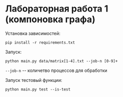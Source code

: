 # Лабораторная работа 1 (компоновка графа)

Установка зависимостей:

`pip install -r requirements.txt`

Запуск:

`python main.py data/matrix[1-4].txt --job-n [0-9]+`

`--job-n` -- количетво процессов для обработки

Запуск тестовый функции:

`python main.py test --is-test`
